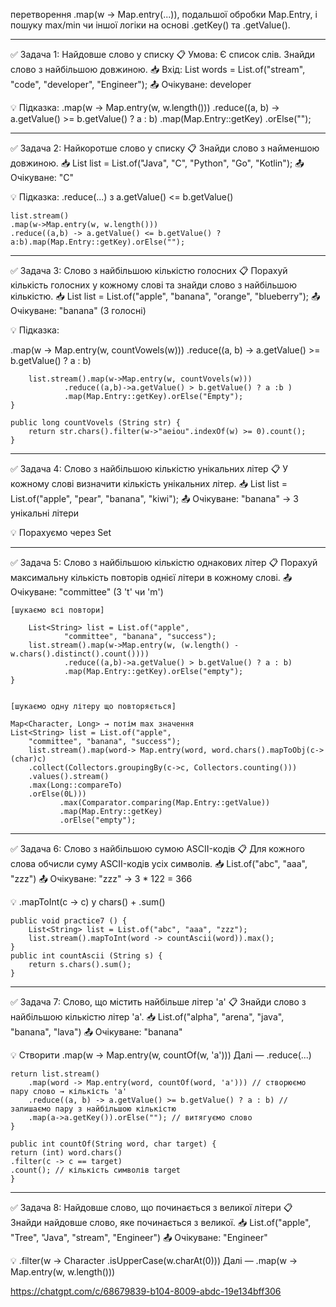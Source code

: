
перетворення .map(w -> Map.entry(...)),
подальшої обробки Map.Entry,
і пошуку max/min чи іншої логіки на основі 
.getKey() та .getValue().

------------------------------------------------

✅ Задача 1: Найдовше слово у списку
📋 Умова:
Є список слів. Знайди слово з найбільшою довжиною.
📥 Вхід:
List<String> words = List.of("stream", "code", 
"developer", "Engineer");
📤 Очікуване: developer

💡 Підказка:
.map(w -> Map.entry(w, w.length()))
.reduce((a, b) -> a.getValue() >= b.getValue() ? a : b)
.map(Map.Entry::getKey)
.orElse("");

------------------------------------------------

✅ Задача 2: Найкоротше слово у списку
📋 Знайди слово з найменшою довжиною.
📥 List<String> list = List.of("Java", "C",
"Python", "Go", "Kotlin");
📤 Очікуване: "C"

💡 Підказка: .reduce(...) з a.getValue() <= b.getValue()

    list.stream()
    .map(w->Map.entry(w, w.length()))
    .reduce((a,b) -> a.getValue() <= b.getValue() ? a:b).map(Map.Entry::getKey).orElse("");

------------------------------------------------

✅ Задача 3: Слово з найбільшою
кількістю голосних
📋 Порахуй кількість голосних
у кожному слові та знайди
слово з найбільшою кількістю.
📥 List<String> list = List.of("apple", "banana",
"orange", "blueberry");
📤 Очікуване: "banana" (3 голосні)

💡 Підказка:

.map(w -> Map.entry(w, countVowels(w)))
.reduce((a, b) -> a.getValue() >= b.getValue() ? a : b)

        list.stream().map(w->Map.entry(w, countVovels(w)))
                .reduce((a,b)->a.getValue() > b.getValue() ? a :b )
                .map(Map.Entry::getKey).orElse("Empty");
    }

    public long countVovels (String str) {
        return str.chars().filter(w->"aeiou".indexOf(w) >= 0).count();
    }

------------------------------------------------

✅ Задача 4: Слово з найбільшою 
кількістю унікальних літер
📋 У кожному слові визначити 
кількість унікальних літер.
📥 List<String> list = List.of("apple", "pear",
"banana", "kiwi");
📤 Очікуване: "banana" → 3 унікальні літери

💡 Порахуємо через Set<Character>

------------------------------------------------

✅ Задача 5: Слово з найбільшою кількістю 
однакових літер
📋 Порахуй максимальну кількість
повторів однієї літери в кожному слові.
📤 Очікуване: "committee" (3 't' чи 'm')

    [шукаємо всі повтори]

        List<String> list = List.of("apple",
                "committee", "banana", "success");
        list.stream().map(w->Map.entry(w, (w.length() - w.chars().distinct().count())))
                .reduce((a,b)->a.getValue() > b.getValue() ? a : b)
                .map(Map.Entry::getKey).orElse("empty");
    }


    [шукаємо одну літеру що повторяється]

    Map<Character, Long> → потім max значення
    List<String> list = List.of("apple",
        "committee", "banana", "success");
        list.stream().map(word-> Map.entry(word, word.chars().mapToObj(c->(char)c)
        .collect(Collectors.groupingBy(c->c, Collectors.counting()))
        .values().stream()
        .max(Long::compareTo)
        .orElse(0L)))
               .max(Comparator.comparing(Map.Entry::getValue))
               .map(Map.Entry::getKey)
               .orElse("empty");

-----------------------------------------------

✅ Задача 6: Слово з найбільшою сумою ASCII-кодів
📋 Для кожного слова обчисли суму ASCII-кодів
усіх символів.
📥 List.of("abc", "aaa", "zzz")
📤 Очікуване: "zzz" → 3 * 122 = 366

💡 .mapToInt(c -> c) у chars() + .sum()

    public void practice7 () {
        List<String> list = List.of("abc", "aaa", "zzz");
        list.stream().mapToInt(word -> countAscii(word)).max();
    }
    public int countAscii (String s) {
        return s.chars().sum();
    }




-----------------------------------------------

✅ Задача 7: Слово, що містить найбільше літер 'a'
📋 Знайди слово з найбільшою кількістю літер 'a'.
📥 List.of("alpha", "arena", 
"java", "banana", "lava")
📤 Очікуване: "banana"

💡 Створити .map(w -> Map.entry(w, countOf(w, 'a')))
Далі — .reduce(...)

    return list.stream()
        .map(word -> Map.entry(word, countOf(word, 'a'))) // створюємо пару слово → кількість 'a'
        .reduce((a, b) -> a.getValue() >= b.getValue() ? a : b) // залишаємо пару з найбільшою кількістю
        .map(a->a.getKey()).orElse(""); // витягуємо слово
    }

    public int countOf(String word, char target) {
    return (int) word.chars()
    .filter(c -> c == target)
    .count(); // кількість символів target
    }
------------------------------------------------

✅ Задача 8: Найдовше слово, 
що починається з великої літери
📋 Знайди найдовше слово, 
яке починається з великої.
📥 List.of("apple", "Tree", 
"Java", "stream", "Engineer")
📤 Очікуване: "Engineer"

💡 .filter(w -> Character
.isUpperCase(w.charAt(0)))
Далі — .map(w -> Map.entry(w, w.length()))

https://chatgpt.com/c/68679839-b104-8009-abdc-19e134bff306